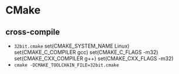 CMake
=====

## cross-compile

- `32bit.cmake`
    set(CMAKE_SYSTEM_NAME Linux)
    set(CMAKE_C_COMPILER gcc)
    set(CMAKE_C_FLAGS -m32)
    set(CMAKE_CXX_COMPILER g++)
    set(CMAKE_CXX_FLAGS -m32)
- `cmake -DCMAKE_TOOLCHAIN_FILE=32bit.cmake`
